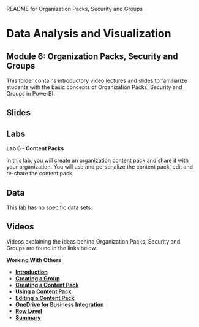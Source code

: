 README for Organization Packs, Security and Groups
# Data Analysis and Visualization
## Module 6: Organization Packs, Security and Groups

This folder contains introductory video lectures and slides to familiarize students with the basic concepts of Organization Packs, Security and Groups in PowerBI.

## Slides  

## Labs

**Lab 6 - Content Packs** 

In this lab, you will create an organization content pack and share it with your organization. You will use and personalize the content pack, edit and re-share the content pack.

## Data

This lab has no specific data sets.

## Videos  

Videos explaining the ideas behind Organization Packs, Security and Groups are found in the links below.

**Working With Others**

- **[Introduction](https://youtu.be/K8mzwGmASWI)**
- **[Creating a Group](https://youtu.be/vBgHwxoZjRI)**
- **[Creating a Content Pack](https://youtu.be/zoRBPxY_D3o)**
- **[Using a Content Pack](https://youtu.be/cdEqTyhtEIU)**
- **[Editing a Content Pack](https://youtu.be/x0nilsUn8K4)**
- **[OneDrive for Business Integration](https://youtu.be/h830P7bk7bE)**
- **[Row Level ](https://youtu.be/-CzkH9pDzbk)**
- **[Summary](https://youtu.be/Ax4c_Sc0rsc)**

